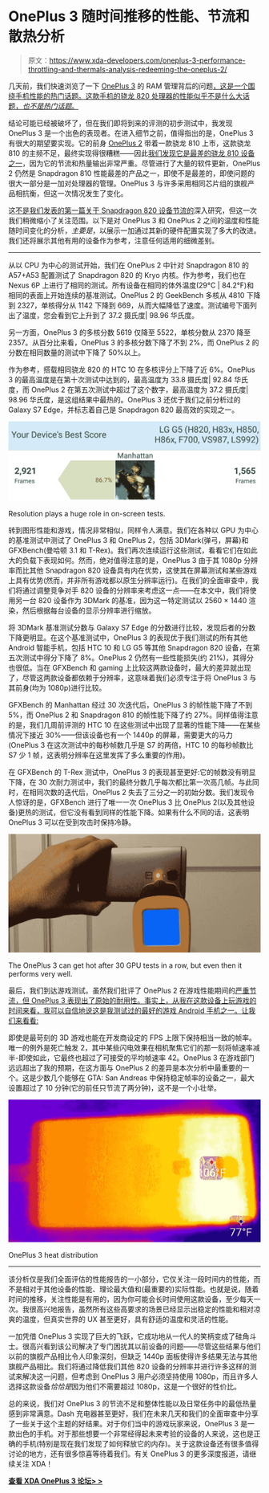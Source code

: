 # OnePlus 3 随时间推移的性能、节流和散热分析

> 原文：<https://www.xda-developers.com/oneplus-3-performance-throttling-and-thermals-analysis-redeeming-the-oneplus-2/>

几天前，我们快速浏览了一下 [OnePlus 3](http://forum.xda-developers.com/oneplus-3) 的 RAM 管理背后的问题[，这是一个围绕手机性能的热门话题。这款手机的骁龙 820 处理器的性能似乎不是什么大话题，*也不是热门话题*。](http://www.xda-developers.com/how-to-fix-the-oneplus-3s-memory-management-almost-double-the-apps-in-memory/)

结论可能已经被破坏了，但在我们即将到来的评测的初步测试中，我发现 OnePlus 3 是一个出色的表现者。在进入细节之前，值得指出的是，OnePlus 3 有很大的期望要实现。它的前身 [OnePlus 2](http://forum.xda-developers.com/oneplus-2) 带着一款骁龙 810 上市，这款骁龙 810 的主频不足，最终实现得很糟糕——因此[我们发现它是最差的骁龙 810 设备之一](http://www.xda-developers.com/oneplus-2-xda-review/#Performance)，因为它的节流和热量输出非常严重。尽管进行了大量的软件更新，OnePlus 2 仍然是 Snapdragon 810 性能最差的产品之一，即使不是最差的，即使问题的很大一部分是一加对处理器的管理。OnePlus 3 与许多采用相同芯片组的旗舰产品相抗衡，但这一次情况发生了变化。

这[不是我们发表的第一篇关于 Snapdragon 820 设备节流的](http://www.xda-developers.com/s7-edge-throttling-thermals-benchmark-stress-tests-of-sd820-810-808-exynos-7420/)深入研究，但这一次我们稍微缩小了关注范围。以下是对 OnePlus 3 和 OnePlus 2 之间的温度和性能随时间变化的分析，*主要是*，以展示一加通过其新的硬件配置实现了多大的改进。我们还将展示其他有用的设备作为参考，注意任何适用的细微差别。

* * *

从以 CPU 为中心的测试开始，我们在 OnePlus 2 中针对 Snapdragon 810 的 A57+A53 配置测试了 Snapdragon 820 的 Kryo 内核。作为参考，我们也在 Nexus 6P 上进行了相同的测试。所有设备在相同的体外温度(29°C | 84.2°F)和相同的表面上开始连续的基准测试。OnePlus 2 的 GeekBench 多核从 4810 下降到 2327，单核得分从 1142 下降到 669，从而大幅降低了速度。测试编号下面列出了温度，您会看到它上升到了 37.2 摄氏度| 98.96 华氏度。

另一方面，OnePlus 3 的多核分数 5619 仅降至 5522，单核分数从 2370 降至 2357。从百分比来看，OnePlus 3 的多核分数下降了不到 2%，而 OnePlus 2 的分数在相同数量的测试中下降了 50%以上。

作为参考，搭载相同骁龙 820 的 HTC 10 在多核评分上下降了近 6%。OnePlus 3 的最高温度是在第十次测试中达到的，最高温度为 33.8 摄氏度| 92.84 华氏度，而 OnePlus 2 在第五次测试中超过了这个数字，最高温度为 37.2 摄氏度| 98.96 华氏度，是这组结果中最热的。OnePlus 3 还优于我们之前分析过的 Galaxy S7 Edge，并标志着自己是 Snapdragon 820 最高效的实现之一。

 <picture>![g5](img/7eabd1d136f79cfac76293420066a62c.png)</picture> 

Resolution plays a huge role in on-screen tests.

转到图形性能和游戏，情况非常相似，同样令人满意。我们在各种以 GPU 为中心的基准测试中测试了 OnePlus 3 和 OnePlus 2，包括 3DMark(弹弓，屏幕)和 GFXBench(曼哈顿 3.1 和 T-Rex)。我们再次连续运行这些测试，看看它们在如此大的负载下表现如何。然而，绝对值得注意的是，OnePlus 3 由于其 1080p 分辨率而比其他 Snapdragon 820 设备具有内在优势，这使其在屏幕测试和某些游戏上具有优势(然而，并非所有游戏都以原生分辨率运行)。在我们的全面审查中，我们将通过调整竞争对手 820 设备的分辨率来考虑这一点——在本文中，我们将使用另一台 820 设备作为 3DMark 的基准，因为这一特定测试以 2560 × 1440 渲染，然后根据每台设备的显示分辨率进行缩放。

将 3DMark 基准测试分数与 Galaxy S7 Edge 的分数进行比较，发现后者的分数下降更明显。在这个基准测试中，OnePlus 3 的表现优于我们测试的所有其他 Android 智能手机，包括 HTC 10 和 LG G5 等其他 Snapdragon 820 设备，在第五次测试中得分下降了 8%。OnePlus 2 仍然有一些性能损失(约 21%)，其得分也很低。当在 GFXBench 和 gaming 上比较这两款设备时，最大的差异就出现了，尽管这两款设备都依赖于分辨率，这意味着我们必须专注于将 OnePlus 3 与其前身(均为 1080p)进行比较。

GFXBench 的 Manhattan 经过 30 次迭代后，OnePlus 3 的帧性能下降了不到 5%，而 OnePlus 2 和 Snapdragon 810 的帧性能下降了约 27%。同样值得注意的是，我们几周前评测的 HTC 10 在这些测试中出现了显著的性能下降——在某些情况下接近 30%——但该设备也有一个 1440p 的屏幕，需要更大的马力(OnePlus 3 在这次测试中的每秒帧数几乎是 S7 的两倍，HTC 10 的每秒帧数比 S7 少 1 帧，这表明分辨率在这里发挥了多么重要的作用)。

在 GFXBench 的 T-Rex 测试中，OnePlus 3 的表现甚至更好:它的帧数没有明显下降，在 30 次耐力测试中，我们的最终分数几乎每次都比第一次高几帧。与此同时，在相同次数的迭代后，OnePlus 2 失去了三分之一的初始分数。我们发现令人惊讶的是，GFXBench 进行了唯一一次 OnePlus 3 比 OnePlus 2(以及其他设备)更热的测试，但它没有看到同样的性能下降。如果有什么不同的话，这表明 OnePlus 3 可以在受到攻击时保持冷静。

 <picture>![IMG_20160618_224316-01](img/4fbf6b50e9fd0811be4e08e0bce23690.png)</picture> 

The OnePlus 3 can get hot after 30 GPU tests in a row, but even then it performs very well.

最后，我们到达游戏测试。虽然我们批评了 OnePlus 2 在游戏性能期间的[严重节流，但 OnePlus 3 表现出了原始的耐用性。事实上，从我在这款设备上玩游戏的时间来看，我可以自信地说这是我测试过的最好的游戏 Android 手机之一。让我们来看看:](http://www.xda-developers.com/oneplus-2-xda-review/#GPU)

即使是最苛刻的 3D 游戏也能在开发商设定的 FPS 上限下保持相当一致的帧率。唯一的例外是死亡触发 2，其中某些闪电效果在相机聚焦它们的那一刻将帧速率减半-即使如此，它最终也超过了可接受的平均帧速率 42。OnePlus 3 在游戏部门远远超出了我的预期，在这方面与 OnePlus 2 的差异是本次分析中最重要的一个。这是少数几个能够在 GTA: San Andreas 中保持稳定帧率的设备之一，最大设置超过了 10 分钟(它的前任只节流了两分钟)，这不是一个小壮举。

 <picture>![Taken with SM-G935T, Android 6.0.1](img/67a270a076da2d8300bd10681b5e127b.png)</picture> 

OnePlus 3 heat distribution

* * *

该分析仅是我们全面评估的性能报告的一小部分，它仅关注一段时间内的性能，而不是相对于其他设备的性能、理论最大值和(最重要的)实际性能。也就是说，随着时间的推移，关注性能是有用的，因为你可能会长时间使用这款设备，至少每天一次。我很高兴地报告，虽然所有这些高要求的场景已经显示出稳定的性能和相对凉爽的温度，但真实世界的 UX 甚至更好，具有舒适的温度和灵活的性能。

一加凭借 OnePlus 3 实现了巨大的飞跃，它成功地从一代人的笑柄变成了硅角斗士。很高兴看到该公司解决了专门困扰其以前设备的问题——尽管这些结果与他们以前的旗舰产品相比令人印象深刻，但缺乏 1440p 面板使得许多结果无法与其他旗舰产品相比。我们将通过降低我们其他 820 设备的分辨率并进行许多这样的测试来解决这一问题，但考虑到 OnePlus 3 用户必须坚持使用 1080p，而且许多人选择这款设备*恰恰是*因为他们不需要超过 1080p，这是一个很好的性价比。

总的来说，我们对 OnePlus 3 的节流不足和整体性能以及日常任务中的最低热量感到非常满意。Dash 充电器甚至更好，我们在未来几天和我们的全面审查中分享了一些关于这个主题的好结果。对于你们当中的游戏玩家来说，OnePlus 3 是一款出色的手机。对于那些想要一个非常经得起未来考验的设备的人来说，这也是正确的手机(特别是现在我们发现了如何释放它的内存)。关于这款设备还有很多值得讨论的地方，还有很多惊喜等待着我们。有关 OnePlus 3 的更多深度报道，请继续关注 XDA！

[**查看 XDA OnePlus 3 论坛> >**](http://forum.xda-developers.com/oneplus-3)